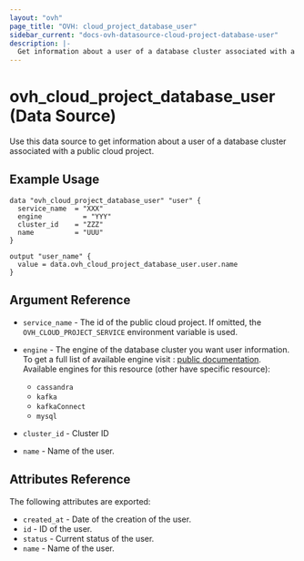 ```yaml
---
layout: "ovh"
page_title: "OVH: cloud_project_database_user"
sidebar_current: "docs-ovh-datasource-cloud-project-database-user"
description: |-
  Get information about a user of a database cluster associated with a public cloud project.
---
```


# ovh_cloud_project_database_user (Data Source)

Use this data source to get information about a user of a database cluster associated with a public cloud project.

## Example Usage

```hcl
data "ovh_cloud_project_database_user" "user" {
  service_name  = "XXX"
  engine	      = "YYY"
  cluster_id    = "ZZZ"
  name          = "UUU"
}

output "user_name" {
  value = data.ovh_cloud_project_database_user.user.name
}
```

## Argument Reference

* `service_name` - The id of the public cloud project. If omitted,
  the `OVH_CLOUD_PROJECT_SERVICE` environment variable is used.

* `engine` - The engine of the database cluster you want user information. To get a full list of available engine visit :
[public documentation](https://docs.ovh.com/gb/en/publiccloud/databases).\
Available engines for this resource (other have specific resource):
  * `cassandra`
  * `kafka`
  * `kafkaConnect`
  * `mysql`

* `cluster_id` - Cluster ID

* `name` - Name of the user.

## Attributes Reference

The following attributes are exported:

* `created_at` - Date of the creation of the user.
* `id` - ID of the user.
* `status` - Current status of the user.
* `name` - Name of the user.
